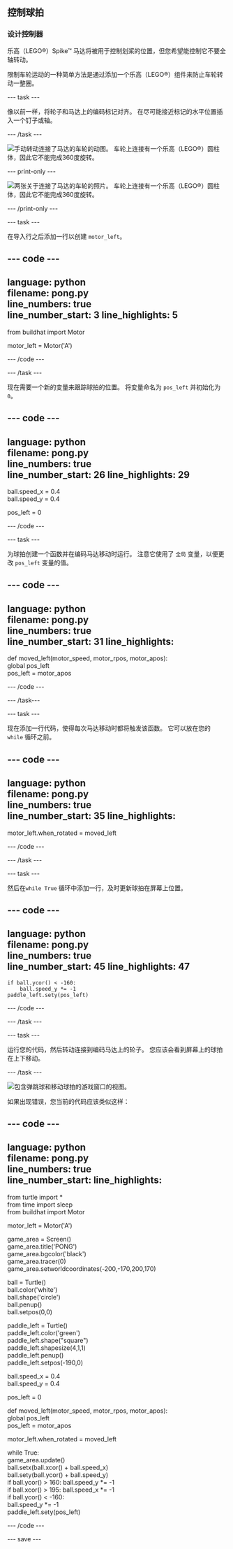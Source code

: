 ## 控制球拍

### 设计控制器

乐高（LEGO®）Spike™ 马达将被用于控制划桨的位置，但您希望能控制它不要全轴转动。

限制车轮运动的一种简单方法是通过添加一个乐高（LEGO®）组件来防止车轮转动一整圈。

--- task ---

像以前一样，将轮子和马达上的编码标记对齐。 在尽可能接近标记的水平位置插入一个钉子或轴。

--- /task ---

![手动转动连接了马达的车轮的动图。 车轮上连接有一个乐高（LEGO®）圆柱体，因此它不能完成360度旋转。](images/motor_block.gif)

--- print-only ---

![两张关于连接了马达的车轮的照片。 车轮上连接有一个乐高（LEGO®）圆柱体，因此它不能完成360度旋转。](images/sidebyside.png)

--- /print-only ---


--- task ---

在导入行之后添加一行以创建 `motor_left`。

--- code ---
---
language: python   
filename: pong.py   
line_numbers: true   
line_number_start: 3
line_highlights: 5
---

from buildhat import Motor

motor_left = Motor('A')

--- /code ---

--- /task ---

现在需要一个新的变量来跟踪球拍的位置。 将变量命名为 `pos_left` 并初始化为 `0`。

--- code ---
---
language: python   
filename: pong.py   
line_numbers: true   
line_number_start: 26
line_highlights: 29
---

ball.speed_x = 0.4   
ball.speed_y = 0.4

pos_left = 0

--- /code ---

--- task ---

为球拍创建一个函数并在编码马达移动时运行。 注意它使用了 `全局` 变量，以便更改 `pos_left` 变量的值。

--- code ---
---
language: python   
filename: pong.py   
line_numbers: true   
line_number_start: 31
line_highlights:
---

def moved_left(motor_speed, motor_rpos, motor_apos):   
global pos_left   
pos_left = motor_apos

--- /code ---

--- /task---

--- task ---

现在添加一行代码，使得每次马达移动时都将触发该函数。 它可以放在您的 `while` 循环之前。

--- code ---
---
language: python   
filename: pong.py   
line_numbers: true   
line_number_start: 35
line_highlights:
---

motor_left.when_rotated = moved_left

--- /code ---

--- /task ---

--- task ---

然后在`while True` 循环中添加一行，及时更新球拍在屏幕上位置。

--- code ---
---
language: python   
filename: pong.py   
line_numbers: true   
line_number_start: 45
line_highlights: 47
---

    if ball.ycor() < -160:   
        ball.speed_y *= -1   
    paddle_left.sety(pos_left)

--- /code ---

--- /task ---

--- task ---

运行您的代码，然后转动连接到编码马达上的轮子。 您应该会看到屏幕上的球拍在上下移动。

--- /task ---

![包含弹跳球和移动球拍的游戏窗口的视图。](images/moving_paddle.gif)

如果出现错误，您当前的代码应该类似这样：

--- code ---
---
language: python   
filename: pong.py   
line_numbers: true   
line_number_start:
line_highlights:
---

from turtle import *   
from time import sleep   
from buildhat import Motor

motor_left = Motor('A')

game_area = Screen()   
game_area.title('PONG')   
game_area.bgcolor('black')   
game_area.tracer(0)   
game_area.setworldcoordinates(-200,-170,200,170)

ball = Turtle()   
ball.color('white')   
ball.shape('circle')   
ball.penup()   
ball.setpos(0,0)

paddle_left = Turtle()   
paddle_left.color('green')   
paddle_left.shape("square")   
paddle_left.shapesize(4,1,1)   
paddle_left.penup()   
paddle_left.setpos(-190,0)

ball.speed_x = 0.4   
ball.speed_y = 0.4

pos_left = 0


def moved_left(motor_speed, motor_rpos, motor_apos):   
global pos_left   
pos_left = motor_apos


motor_left.when_rotated = moved_left

while True:   
game_area.update()   
ball.setx(ball.xcor() + ball.speed_x)   
ball.sety(ball.ycor() + ball.speed_y)   
if ball.ycor() > 160: ball.speed_y *= -1   
if ball.xcor() > 195: ball.speed_x *= -1   
if ball.ycor() < -160:   
ball.speed_y *= -1   
paddle_left.sety(pos_left)

--- /code ---

--- save ---